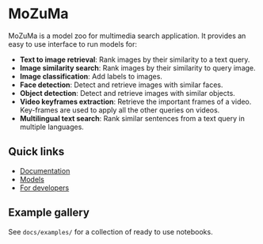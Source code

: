 # MoZuMa

MoZuMa is a model zoo for multimedia search application. It provides an easy to use interface to run models for:

- **Text to image retrieval**: Rank images by their similarity to a text query.
- **Image similarity search**: Rank images by their similarity to query image.
- **Image classification**: Add labels to images.
- **Face detection**: Detect and retrieve images with similar faces.
- **Object detection**: Detect and retrieve images with similar objects.
- **Video keyframes extraction**: Retrieve the important frames of a video.
  Key-frames are used to apply all the other queries on videos.
- **Multilingual text search**: Rank similar sentences from a text query in multiple languages.

## Quick links

- [Documentation](https://mozuma.github.io/mozuma/)
- [Models](https://mozuma.github.io/mozuma/models/)
- [For developers](https://mozuma.github.io/mozuma/contributing/0-setup.md)

## Example gallery

See `docs/examples/` for a collection of ready to use notebooks.
